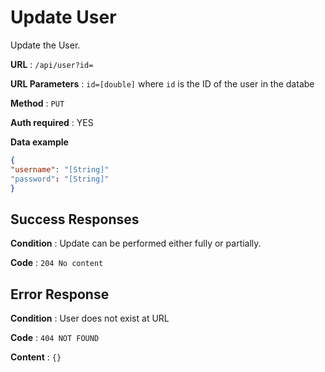 # Update User

Update the User.

**URL** : `/api/user?id=`

**URL Parameters** : `id=[double]` where `id` is the ID of the user in the
databe

**Method** : `PUT`

**Auth required** : YES

**Data example** 

```json
{
"username": "[String]"
"password": "[String]"
}
```

## Success Responses

**Condition** : Update can be performed either fully or partially.

**Code** : `204 No content`

## Error Response

**Condition** : User does not exist at URL

**Code** : `404 NOT FOUND`

**Content** : `{}`



